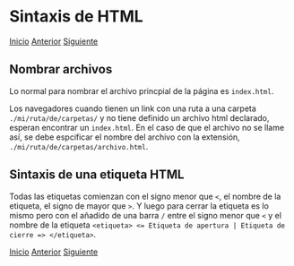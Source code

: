 # Sintaxis de HTML

[Inicio](../README.md) [Anterior](c_vocabulario-web.md) [Siguiente](e_estructura.md)

## Nombrar archivos

Lo normal para nombrar el archivo princpial de la página es `index.html`.

Los navegadores cuando tienen un link con una ruta a una carpeta `./mi/ruta/de/carpetas/` y no tiene definido un archivo html declarado, esperan encontrar un `index.html`. En el caso de que el archivo no se llame así, se debe espcificar el nombre del archivo con la extensión, `./mi/ruta/de/carpetas/archivo.html`.

## Sintaxis de una etiqueta HTML

Todas las etiquetas comienzan con el signo menor que `<`, el nombre de la etiqueta, el signo de mayor que `>`. Y luego para cerrar la etiqueta es lo mismo pero con el añadido de una barra `/` entre el signo menor que `<` y el nombre de la etiqueta `<etiqueta> <= Etiqueta de apertura | Etiqueta de cierre => </etiqueta>`.

[Inicio](../README.md) [Anterior](c_vocabulario-web.md) [Siguiente](e_estructura.md)

